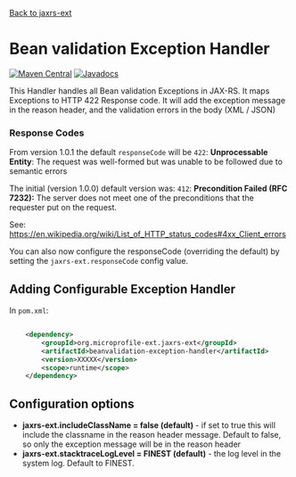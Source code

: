 [Back to jaxrs-ext](https://github.com/microprofile-extensions/jaxrs-ext/blob/master/README.md)

# Bean validation Exception Handler

[![Maven Central](https://maven-badges.herokuapp.com/maven-central/org.microprofile-ext.jaxrs-ext/beanvalidation-exception-handler/badge.svg)](https://maven-badges.herokuapp.com/maven-central/org.microprofile-ext.jaxrs-ext/beanvalidation-exception-handler)
[![Javadocs](https://www.javadoc.io/badge/org.microprofile-ext.jaxrs-ext/beanvalidation-exception-handler.svg)](https://www.javadoc.io/doc/org.microprofile-ext.jaxrs-ext/beanvalidation-exception-handler)

This Handler handles all Bean validation Exceptions in JAX-RS. It maps Exceptions to HTTP 422 Response code. 
It will add the exception message in the reason header, and the validation errors in the body (XML / JSON)

### Response Codes

From version 1.0.1 the default `responseCode` will be `422`: 
**Unprocessable Entity**:
The request was well-formed but was unable to be followed due to semantic errors

The initial (version 1.0.0) default version was: `412`:
**Precondition Failed (RFC 7232):** 
The server does not meet one of the preconditions that the requester put on the request.

See: https://en.wikipedia.org/wiki/List_of_HTTP_status_codes#4xx_Client_errors

You can also now configure the responseCode (overriding the default) by setting the `jaxrs-ext.responseCode` config value.

## Adding Configurable Exception Handler

In ```pom.xml```:
    
```xml

    <dependency>
        <groupId>org.microprofile-ext.jaxrs-ext</groupId>
        <artifactId>beanvalidation-exception-handler</artifactId>
        <version>XXXXX</version>
        <scope>runtime</scope>
    </dependency>

```

## Configuration options

* **jaxrs-ext.includeClassName = false (default)** - if set to true this will include the classname in the reason header message. Default to false, so only the exception message will be in the reason header
* **jaxrs-ext.stacktraceLogLevel = FINEST (default)** - the log level in the system log. Default to FINEST.
